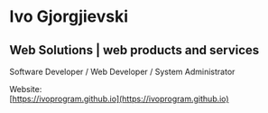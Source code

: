 
# Ivo Gjorgjievski
## Web Solutions | web products and services

Software Developer / Web Developer / System Administrator


Website:\
[https://ivoprogram.github.io](https://ivoprogram.github.io)



